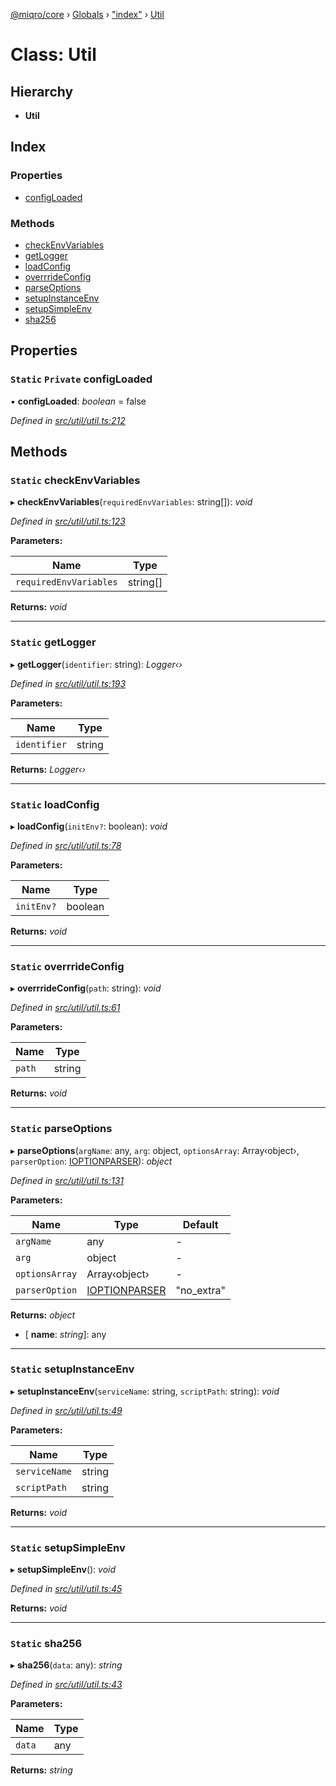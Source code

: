 [@miqro/core](../README.md) › [Globals](../globals.md) › ["index"](../modules/_index_.md) › [Util](_index_.util.md)

# Class: Util

## Hierarchy

* **Util**

## Index

### Properties

* [configLoaded](_index_.util.md#static-private-configloaded)

### Methods

* [checkEnvVariables](_index_.util.md#static-checkenvvariables)
* [getLogger](_index_.util.md#static-getlogger)
* [loadConfig](_index_.util.md#static-loadconfig)
* [overrrideConfig](_index_.util.md#static-overrrideconfig)
* [parseOptions](_index_.util.md#static-parseoptions)
* [setupInstanceEnv](_index_.util.md#static-setupinstanceenv)
* [setupSimpleEnv](_index_.util.md#static-setupsimpleenv)
* [sha256](_index_.util.md#static-sha256)

## Properties

### `Static` `Private` configLoaded

▪ **configLoaded**: *boolean* = false

*Defined in [src/util/util.ts:212](https://github.com/claukers/miqro-core/blob/05bc2b3/src/util/util.ts#L212)*

## Methods

### `Static` checkEnvVariables

▸ **checkEnvVariables**(`requiredEnvVariables`: string[]): *void*

*Defined in [src/util/util.ts:123](https://github.com/claukers/miqro-core/blob/05bc2b3/src/util/util.ts#L123)*

**Parameters:**

Name | Type |
------ | ------ |
`requiredEnvVariables` | string[] |

**Returns:** *void*

___

### `Static` getLogger

▸ **getLogger**(`identifier`: string): *Logger‹›*

*Defined in [src/util/util.ts:193](https://github.com/claukers/miqro-core/blob/05bc2b3/src/util/util.ts#L193)*

**Parameters:**

Name | Type |
------ | ------ |
`identifier` | string |

**Returns:** *Logger‹›*

___

### `Static` loadConfig

▸ **loadConfig**(`initEnv?`: boolean): *void*

*Defined in [src/util/util.ts:78](https://github.com/claukers/miqro-core/blob/05bc2b3/src/util/util.ts#L78)*

**Parameters:**

Name | Type |
------ | ------ |
`initEnv?` | boolean |

**Returns:** *void*

___

### `Static` overrrideConfig

▸ **overrrideConfig**(`path`: string): *void*

*Defined in [src/util/util.ts:61](https://github.com/claukers/miqro-core/blob/05bc2b3/src/util/util.ts#L61)*

**Parameters:**

Name | Type |
------ | ------ |
`path` | string |

**Returns:** *void*

___

### `Static` parseOptions

▸ **parseOptions**(`argName`: any, `arg`: object, `optionsArray`: Array‹object›, `parserOption`: [IOPTIONPARSER](../modules/_util_util_.md#ioptionparser)): *object*

*Defined in [src/util/util.ts:131](https://github.com/claukers/miqro-core/blob/05bc2b3/src/util/util.ts#L131)*

**Parameters:**

Name | Type | Default |
------ | ------ | ------ |
`argName` | any | - |
`arg` | object | - |
`optionsArray` | Array‹object› | - |
`parserOption` | [IOPTIONPARSER](../modules/_util_util_.md#ioptionparser) | "no_extra" |

**Returns:** *object*

* \[ **name**: *string*\]: any

___

### `Static` setupInstanceEnv

▸ **setupInstanceEnv**(`serviceName`: string, `scriptPath`: string): *void*

*Defined in [src/util/util.ts:49](https://github.com/claukers/miqro-core/blob/05bc2b3/src/util/util.ts#L49)*

**Parameters:**

Name | Type |
------ | ------ |
`serviceName` | string |
`scriptPath` | string |

**Returns:** *void*

___

### `Static` setupSimpleEnv

▸ **setupSimpleEnv**(): *void*

*Defined in [src/util/util.ts:45](https://github.com/claukers/miqro-core/blob/05bc2b3/src/util/util.ts#L45)*

**Returns:** *void*

___

### `Static` sha256

▸ **sha256**(`data`: any): *string*

*Defined in [src/util/util.ts:43](https://github.com/claukers/miqro-core/blob/05bc2b3/src/util/util.ts#L43)*

**Parameters:**

Name | Type |
------ | ------ |
`data` | any |

**Returns:** *string*
